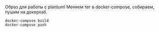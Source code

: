 Образ для работы с plantuml
Меняем тег в docker-compose, собираем, пушим на докерхаб.
```
docker-compose build
docker-compose push
```
